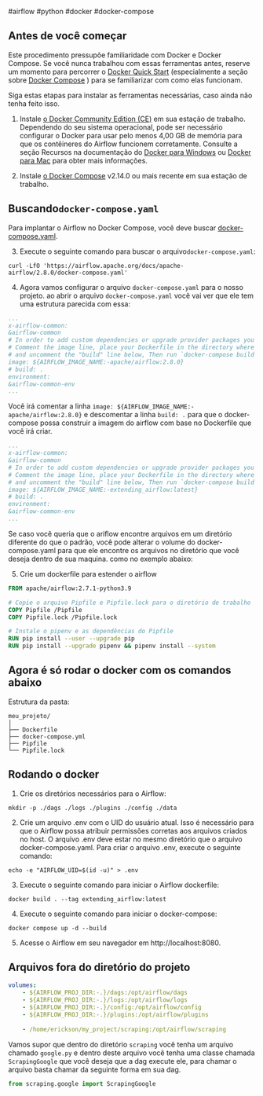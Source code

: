 #airflow #python #docker #docker-compose 

## Antes de você começar

Este procedimento pressupõe familiaridade com Docker e Docker Compose. Se você nunca trabalhou com essas ferramentas antes, reserve um momento para percorrer o [Docker Quick Start](https://translate.google.com/website?sl=auto&tl=en&hl=en-US&u=https://docs.docker.com/get-started/) (especialmente a seção sobre [Docker Compose](https://translate.google.com/website?sl=auto&tl=en&hl=en-US&u=https://docs.docker.com/get-started/08_using_compose/) ) para se familiarizar com como elas funcionam.

Siga estas etapas para instalar as ferramentas necessárias, caso ainda não tenha feito isso.

1. Instale [o Docker Community Edition (CE)](https://translate.google.com/website?sl=auto&tl=en&hl=en-US&u=https://docs.docker.com/engine/installation/) em sua estação de trabalho. Dependendo do seu sistema operacional, pode ser necessário configurar o Docker para usar pelo menos 4,00 GB de memória para que os contêineres do Airflow funcionem corretamente. Consulte a seção Recursos na documentação do [Docker para Windows](https://translate.google.com/website?sl=auto&tl=en&hl=en-US&u=https://docs.docker.com/docker-for-windows/%23resources) ou [Docker para Mac](https://translate.google.com/website?sl=auto&tl=en&hl=en-US&u=https://docs.docker.com/docker-for-mac/%23resources) para obter mais informações.
    
2. Instale [o Docker Compose](https://translate.google.com/website?sl=auto&tl=en&hl=en-US&u=https://docs.docker.com/compose/install/) v2.14.0 ou mais recente em sua estação de trabalho.


## Buscando`docker-compose.yaml`[](https://airflow-apache-org.translate.goog/docs/apache-airflow/stable/howto/docker-compose/index.html?_x_tr_sl=auto&_x_tr_tl=en&_x_tr_hl=en-US#fetching-docker-compose-yaml "Link permanente para este título")

Para implantar o Airflow no Docker Compose, você deve buscar [docker-compose.yaml](https://airflow-apache-org.translate.goog/docs/apache-airflow/2.8.0/docker-compose.yaml?_x_tr_sl=auto&_x_tr_tl=en&_x_tr_hl=en-US).

3. Execute o seguinte comando para buscar o arquivo`docker-compose.yaml`:

```shell
curl -LfO 'https://airflow.apache.org/docs/apache-airflow/2.8.0/docker-compose.yaml'
```

4. Agora vamos configurar o arquivo `docker-compose.yaml` para o nosso projeto.
ao abrir o arquivo `docker-compose.yaml` você vai ver que ele tem uma estrutura parecida com essa:

```yaml
...
x-airflow-common:
&airflow-common
# In order to add custom dependencies or upgrade provider packages you can use your extended image.
# Comment the image line, place your Dockerfile in the directory where you placed the docker-compose.yaml
# and uncomment the "build" line below, Then run `docker-compose build` to build the images.
image: ${AIRFLOW_IMAGE_NAME:-apache/airflow:2.8.0}
# build: .
environment:
&airflow-common-env
...
```

Você irá comentar a linha `image: ${AIRFLOW_IMAGE_NAME:-apache/airflow:2.8.0}` e descomentar a linha `build: .` para que o docker-compose possa construir a imagem do airflow com base no Dockerfile que você irá criar.

```yaml
...
x-airflow-common:
&airflow-common
# In order to add custom dependencies or upgrade provider packages you can use your extended image.
# Comment the image line, place your Dockerfile in the directory where you placed the docker-compose.yaml
# and uncomment the "build" line below, Then run `docker-compose build` to build the images.
image: ${AIRFLOW_IMAGE_NAME:-extending_airflow:latest}
# build: .
environment:
&airflow-common-env
...
```

Se caso você queria que o ariflow encontre arquivos em um diretório diferente do que o padrão, você pode alterar o volume do docker-compose.yaml para que ele encontre os arquivos no diretório que você deseja dentro de sua maquina.
como no exemplo abaixo:

5. Crie um dockerfile para estender o airflow

```dockerfile
FROM apache/airflow:2.7.1-python3.9

# Copie o arquivo Pipfile e Pipfile.lock para o diretório de trabalho
COPY Pipfile /Pipfile
COPY Pipfile.lock /Pipfile.lock

# Instale o pipenv e as dependências do Pipfile
RUN pip install --user --upgrade pip
RUN pip install --upgrade pipenv && pipenv install --system
```

## Agora é só rodar o docker com os comandos abaixo

Estrutura da pasta:

```
meu_projeto/
│
├── Dockerfile
├── docker-compose.yml
├── Pipfile
└── Pipfile.lock
```

## Rodando o docker

1. Crie os diretórios necessários para o Airflow:
```shell
mkdir -p ./dags ./logs ./plugins ./config ./data
```

2. Crie um arquivo .env com o UID do usuário atual. Isso é necessário para que o Airflow possa atribuir permissões corretas aos arquivos criados no host. O arquivo .env deve estar no mesmo diretório que o arquivo docker-compose.yaml. Para criar o arquivo .env, execute o seguinte comando:
```shell
echo -e "AIRFLOW_UID=$(id -u)" > .env
```

3. Execute o seguinte comando para iniciar o Airflow dockerfile:
```shell
docker build . --tag extending_airflow:latest
```

4. Execute o seguinte comando para iniciar o docker-compose:
```shell
docker compose up -d --build
```

5. Acesse o Airflow em seu navegador em http://localhost:8080.


## Arquivos fora do diretório do projeto

```yaml
volumes:
    - ${AIRFLOW_PROJ_DIR:-.}/dags:/opt/airflow/dags
    - ${AIRFLOW_PROJ_DIR:-.}/logs:/opt/airflow/logs
    - ${AIRFLOW_PROJ_DIR:-.}/config:/opt/airflow/config
    - ${AIRFLOW_PROJ_DIR:-.}/plugins:/opt/airflow/plugins
    
    - /home/erickson/my_project/scraping:/opt/airflow/scraping
```

Vamos supor que dentro do diretório `scraping` você tenha um arquivo chamado `google.py` e dentro deste arquivo você tenha uma classe chamada `ScrapingGoogle` que você deseja que a dag execute ele, para chamar o arquivo basta chamar da seguinte forma em sua dag.

```python
from scraping.google import ScrapingGoogle
```
